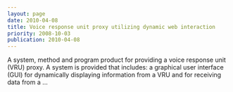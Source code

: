 ```yaml
---
layout: page
date: 2010-04-08
title: Voice response unit proxy utilizing dynamic web interaction
priority: 2008-10-03
publication: 2010-04-08
---
```

A system, method and program product for providing a voice response unit (VRU) proxy. A system is provided that includes: a graphical user interface (GUI) for dynamically displaying information from a VRU and for receiving data from a …